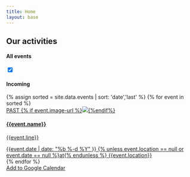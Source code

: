 ```yaml
---
title: Home
layout: base
---
```



<section class="events">
    <div class="container">
        <div class="row">
            <h2 class="text-center white-text">Our activities</h2>
        </div>
        <div class="row">
            <div class="col-xs-12 col-sm-12 col-md-12 col-lg-12 events-switch">
                <div class="col-xs-4 col-sm-5 col-md-5 col-lg-5 right">
                    <h4 class="label-text">All events</h4>
                </div>
                <div class="col-xs-4 col-sm-2 col-md-2 col-lg-2 center">
                    <label class="switch">
                        <input id="event-slider" type="checkbox" checked>
                        <span class="slider round"></span>
                    </label>
                </div>
                <div class="col-xs-4 col-sm-5 col-md-5 col-lg-5 left">
                    <h4 class="label-text">Incoming</h4>
                </div>
            </div>
        </div>
        <div class="row">
            {% assign sorted = site.data.events | sort: 'date','last' %}
            {% for event in sorted %}               
                <div class="col-sm-6 col-md-4 ">
                    <a {% unless event.url == null %} href="{{event.url}}" {% endunless %} target="_blank" class="event-url">
                        <div class="panel panel-default ">
                            <div class="panel-heading">
                                <span class="past-text">PAST</span>
                                {% if event.image-url %}<img class="img-responsive {% unless event.light_background == null %}light_background{% endunless %}" src="{{event.image-url}}">{%endif%}
                                <h4 class="{% unless event.light_background == null %}light_background{% endunless %}" >{{event.name}}</h4>
                            </div>
                            <div class="panel-body event" data-date="{{ event.date }}">                                
                                <p>{{event.line}}</p>
                            </div>
                            <div class="panel-footer">
                                {{event.date |  date: "%b %-d %Y" }} {% unless event.location == null or event.date == null  %}at{% endunless %} {{event.location}}
                            </div>
                        </div>
                    </a>
                </div>
            {% endfor %}
        </div>
        <div class="row text-center margin-top margin-bottom">
            <a class="btn btn-accent calendar" href="https://calendar.google.com/calendar/r?cid=webcal://{{ site.domain }}/calendars/events.ics" target="_blank">Add to Google Calendar</a>
        </div>
    </div>
</section>
